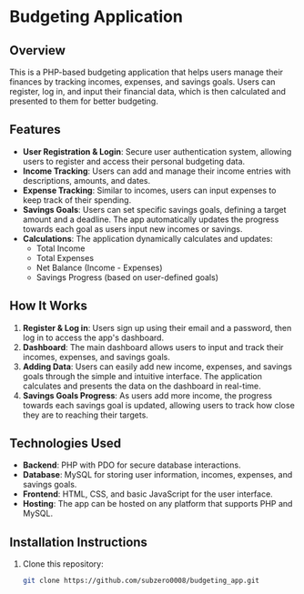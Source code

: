 # Budgeting Application

## Overview
This is a PHP-based budgeting application that helps users manage their finances by tracking incomes, expenses, and savings goals. Users can register, log in, and input their financial data, which is then calculated and presented to them for better budgeting.

## Features
- **User Registration & Login**: Secure user authentication system, allowing users to register and access their personal budgeting data.
- **Income Tracking**: Users can add and manage their income entries with descriptions, amounts, and dates.
- **Expense Tracking**: Similar to incomes, users can input expenses to keep track of their spending.
- **Savings Goals**: Users can set specific savings goals, defining a target amount and a deadline. The app automatically updates the progress towards each goal as users input new incomes or savings.
- **Calculations**: The application dynamically calculates and updates:
  - Total Income
  - Total Expenses
  - Net Balance (Income - Expenses)
  - Savings Progress (based on user-defined goals)

## How It Works
1. **Register & Log in**: Users sign up using their email and a password, then log in to access the app's dashboard.
2. **Dashboard**: The main dashboard allows users to input and track their incomes, expenses, and savings goals.
3. **Adding Data**: Users can easily add new income, expenses, and savings goals through the simple and intuitive interface. The application calculates and presents the data on the dashboard in real-time.
4. **Savings Goals Progress**: As users add more income, the progress towards each savings goal is updated, allowing users to track how close they are to reaching their targets.

## Technologies Used
- **Backend**: PHP with PDO for secure database interactions.
- **Database**: MySQL for storing user information, incomes, expenses, and savings goals.
- **Frontend**: HTML, CSS, and basic JavaScript for the user interface.
- **Hosting**: The app can be hosted on any platform that supports PHP and MySQL.

## Installation Instructions
1. Clone this repository:
   ```bash
   git clone https://github.com/subzero0008/budgeting_app.git
